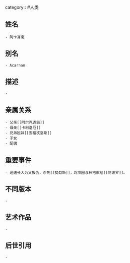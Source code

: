 category:: #人类
## 姓名
	- 阿卡耳南
## 别名
	- Acarnan
## 描述
	-
## 亲属关系
	- 父亲[[阿尔克迈翁]]
	- 母亲[[卡利洛厄]]
	- 兄弟姐妹[[安福忒洛斯]]
	- 子女
	- 配偶
## 重要事件
	- 迅速长大为父报仇，杀死[[斐勾斯]]，将项圈与长袍献给[[阿波罗]]。
## 不同版本
	-
## 艺术作品
	-
## 后世引用
	-
